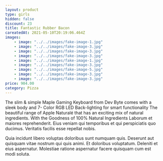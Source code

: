 ```yaml
---
layout: product
type: girls
hidden: false
discount: 23
title: Fantastic Rubber Bacon
careatedAt: 2021-05-10T20:19:06.464Z
images:
    - image: "../../images/fake-image-1.jpg"
    - image: "../../images/fake-image-3.jpg"
    - image: "../../images/fake-image-3.jpg"
    - image: "../../images/fake-image-3.jpg"
    - image: "../../images/fake-image-1.jpg"
    - image: "../../images/fake-image-3.jpg"
    - image: "../../images/fake-image-5.jpg"
    - image: "../../images/fake-image-3.jpg"
    - image: "../../images/fake-image-3.jpg"
price: 904.00
category: Pizza
---
```

The slim & simple Maple Gaming Keyboard from Dev Byte comes with a sleek body and 7- Color RGB LED Back-lighting for smart functionality
The beautiful range of Apple Naturalé that has an exciting mix of natural ingredients. With the Goodness of 100% Natural Ingredients
Laborum et maiores reprehenderit. Eius veniam qui temporibus et qui perspiciatis quo ducimus. Veritatis facilis esse repellat nobis.
 Quia incidunt libero voluptas doloribus sunt numquam quis. Deserunt aut quisquam vitae nostrum qui quis animi. Et doloribus voluptatum. Deleniti et eius aspernatur. Molestiae ratione aspernatur facere quisquam cum est modi soluta.
